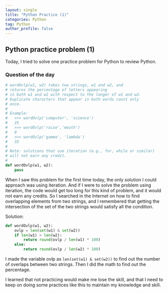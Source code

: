 ```yaml
---
layout: single
title: "Python Practice (1)"
categories: Python
tag: Python
author_profile: false
---
```


## Python practice problem (1)

Today, I tried to solve one practice problem for Python to review Python.

### Question of the day

```python
# wordOvlp(w1, w2) takes two strings, w1 and w2, and
# returns the percentage of letters appearing
# in both w1 and w2 with respect to the longer of w1 and w2.
# Duplicate characters that appear in both words count only
# once.
#
# Example:
#   >>> wordOvlp('computer', 'science')
#   25
#   >>> wordOvlp('raise','mouth')
#   0
#   >>> wordOvlp('gamma', 'lambda')
#   33
#
# Note: solutions that use iteration (e.g., for, while or similar)
# will not earn any credit.
#
def wordOvlp(w1, w2):
    pass
```

When I saw this problem for the first time today, the only solution I could approach was using iteration. 
And if I were to solve the problem using iteration, the code would get too long for this kind of problem, 
and it would not earn any credits. So I searched in the Internet on how to find overlapping elements from two strings, 
and I remembered that getting the intersection of the set of the two strings would satisfy all the condition.

Solution:
```python
def wordOvlp(w1, w2):
    ovlp = len(set(w1) & set(w2))
    if len(w1) > len(w2):
        return round(ovlp / len(w1) * 100)
    else:
        return round(ovlp / len(w2) * 100)
```
I made the variable ovlp as ```len(set(w1) & set(w2))``` to find out the number of overlaps between two strings. 
Then I did the math to find out the percentage. 

I learned that not practicing would make me lose the skill, and that I need to keep on doing some practices like this 
to maintain my knowledge and skill.